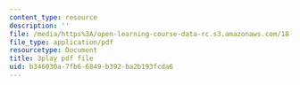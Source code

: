 ```yaml
---
content_type: resource
description: ''
file: /media/https%3A/open-learning-course-data-rc.s3.amazonaws.com/18-650-statistics-for-applications-fall-2016/b346030a7fb66849b392ba2b193fcda6_VPZD_aij8H0.pdf
file_type: application/pdf
resourcetype: Document
title: 3play pdf file
uid: b346030a-7fb6-6849-b392-ba2b193fcda6
---
```

